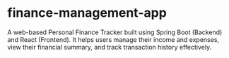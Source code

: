 # finance-management-app
A web-based Personal Finance Tracker built using Spring Boot (Backend) and React (Frontend). It helps users manage their income and expenses, view their financial summary, and track transaction history effectively.

